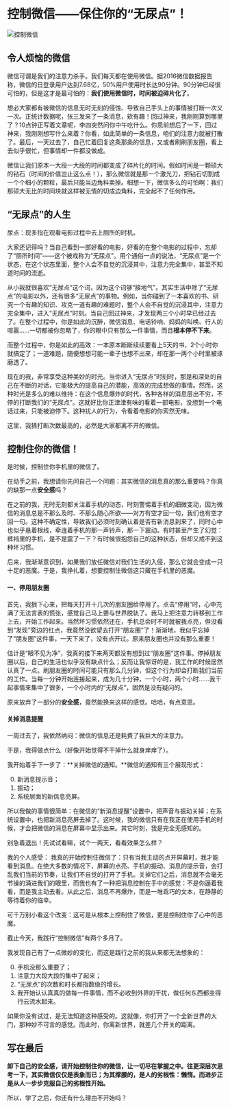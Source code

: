 # 控制微信——保住你的“无尿点”！

![控制微信](/Users/pampang/workspace/myself/pampang.github.io/_posts/控制微信.png
)

## 令人烦恼的微信

微信可谓是我们的注意力杀手。我们每天都在使用微信。据2016微信数据报告称，微信的日登录用户达到7.68亿，50%用户使用时长达90分钟。90分钟已经很可怕的，但是这才是最可怕的：**我们使用微信时，时间被迫碎片化了**。

想必大家都有被微信的信息无时无刻的侵蚀、导致自己手头上的事情被打断一次又一次。正统计数据呢，张三发来了一条消息，欸有趣！回过神来，我刚刚算到哪里了？10点钟正写着文章呢，李四突然问你中午吃什么。你思前想后了一下，回过神来，我刚刚想写什么来着？你看，如此简单的一条信息，咱们的注意力就被打散了。最后，一天过去了，自己忙着回复这条那条的信息，又或者刷刷朋友圈，看上去似乎很忙，但事情却一件都没做成。

微信让我们原本一大段一大段的时间都变成了碎片化的时间。假如时间是一颗硕大的钻石（时间的价值岂止这么点！），那么微信就是那一个激光刀，把钻石切割成一个个细小的颗粒，最后只能当边角料卖掉。细想一下，微信多么的可怕啊：我们那硕大无比的时间块就这样被无情的切成边角料，完全起不了任何作用。

## “无尿点”的人生

尿点：现多指在观看电影过程中去上厕所的时机。

大家还记得吗？当自己看到一部好看的电影，好看的在整个电影的过程中，忘却了“厕所时间”——这个被戏称为“无尿点”。用个通俗一点的说法，“无尿点”是一个状态，在这个状态里面，整个人会不自觉的沉浸其中，注意力完全集中，甚至不知道时间的流逝。

从小我就很喜欢“无尿点”这个词，因为这个词够“接地气”。其实生活中除了“无尿点”的电影以外，还有很多“无尿点”的事物。例如，当你碰到了一本喜欢的书、研究一个有趣的知识、攻克一道有趣的难题时，整个人会不自觉的沉浸其中，注意力完全集中，进入“无尿点”时刻。当自己回过神来，才发现两三个小时早已经过去了。在整个过程中，你是如此的沉醉，微信消息、电话铃响、妈妈的叫唤、行人的喧嚣……一切都被你忽略了，你的眼中只有那么一件事情，而且**根本停不下来**。

而整个过程中，你是如此的高效：一本原本断断续续要看上5天的书，2个小时你就搞定了；一道难题，随便想想可能一辈子也想不出来，却在那一两个小时里被琢磨透了。

现在的我，非常享受这种美妙的时光。当你进入“无尿点”时刻时，那是和深处的自己在不断的对话，它能极大的提高自己的潜能，高效的完成想做的事情。然而，这种时光是多么的难以维持：在这个信息爆炸的时代，各种各样的消息层出不穷，不停的打断我们的“无尿点”。这就好比你正津津有味的看着一部电影，没想到一个电话过来，只能被迫停下。这种扰人的行为，令看着电影的你索然无味。

这里，我猜打断次数最高的，必然是大家都离不开的微信。

## 控制住你的微信！

是时候，控制住你手机里的微信了。

在动手之前，我想请你先问自己一个问题：其实微信的消息真的那么重要吗？你真的缺那一点**安全感**吗？

在之前的我，无时无刻都关注着手机的动态，时刻警惕着手机的细微变动，因为微信的消息总是不那么及时、不那么随心所欲——对方有空才回一句，我们也有空才回一句。这种不确定性，导致我们必须时刻确认着是否有新消息到来了，同时心中也似乎悬着根线，牵连着手机的那一声铃声，那一下震动。有时甚至产生了幻觉：裤裆里的手机，是不是震了一下？有时候很抱怨自己的这种状态，但却又戒不到这种坏习惯。

后来，我渐渐意识到，如果我们放任微信对我们生活的入侵，那么它就会变成一只十足的恶魔。于是，我挣扎着，想要控制住微信这只藏在手机里的恶魔。

#### 一、停用朋友圈

首先，我狠下心来，把每天打开十几次的朋友圈给停用了。点击“停用”时，心中充满了无法言表的慌张，感觉自己马上要与世界脱轨了。我马上把注意力转移到工作上去，开始工作起来。当然坏习惯依然还在，手机总会时不时就被我点亮，但没看到“发现”旁边的红点，我竟然没欲望去打开“朋友圈”了！渐渐地，我似乎忘掉了“朋友圈”这件事，一天下来了，没有点开过。原来朋友圈也并没有那么重要！

估计是“眼不见为净”，我真的接下来两天都没有想到过“朋友圈”这件事。停掉朋友圈以后，自己的生活也似乎没有缺点什么；反而让我惊讶的是，我工作的时候居然认真了一点。刷朋友圈的时间可能只有那么几分钟，但这个行为却会打断我们当前的工作。当每一分钟开始连接起来，成为几十分钟，一个小时，两个小时……我干起事情来集中了很多，一个小时内的“无尿点”，固然是没有疑问的。

原来放弃了一部分的**安全感**，竟然能换来这样的感觉。哈哈，有点意思。

#### 关掉消息提醒

一周过去了，我依然纳闷：微信的信息还是耗费了我巨大的注意力。

于是，我得做点什么（好像开始觉得不干掉什么就身痒痒了）。

我开始着手下一步了：**关掉微信的通知。**微信的通知有三个展现形式：

0. 新消息提示音；
1. 振动；
2. 系统层面的新信息亮屏。

所以我做的事情很简单：在微信的“新消息提醒”设置中，把声音与振动关掉；在系统设置中，也把新消息亮屏去掉了。这时候，我的微信只有在我正在使用手机的时候，才会把微信的消息在屏幕中显示出来。其它时刻，我是完全无感知的。

别急着退出！先试试看嘛，试个一两天，看看效果怎么样？

我的个人感受：
我真的开始控制住微信了：只有当我主动的点开屏幕时，我才能看到消息。在绝大多数的情况下，屏幕的点亮、手机的振动、消息的提示音，会打乱我们当前的节奏，让我们不自觉的打开了手机。关掉它们之后，消息就不会毫无节操的涌进我们的眼里，而我也有了一种把消息控制在手中的感觉：不是你逼着我看，而是我主动去看。从此之后，消息不再爆炸，而是一堆乖巧的文本，在静静的等待着你的临幸。

可千万别小看这个改变：这可是从根本上控制住了微信，更是控制住你了心中的恶魔。

截止今天，我践行“控制微信”有两个多月了。

我发现自己有了一点微妙的变化，而这是践行之前的我从来都无法想象的：

0. 手机没那么重要了；
1. 注意力大段大段的集中了起来；
2. “无尿点”的次数和时长都指数级的增长。
3. 我开始认认真真的做每一件事情，而不必收到外界的干扰，做任何东西都变得行云流水起来。

如果你没有试过，是无法知道这种感受的。这就像，你打开了一个全新世界的大门，那种妙不可言的感觉。而此时，你离新世界，就差几个开关的距离。

## 写在最后

**卸下自己的安全感，请开始控制住你的微信，让一切尽在掌握之中。往更深层次思考一下，其实微信仅仅是表象而已；为其撑腰的，是人的劣根性：懒惰。而进步正是从人一步步克服自己的劣根性开始。**

所以，学了之后，你还有什么理由不开始吗？

